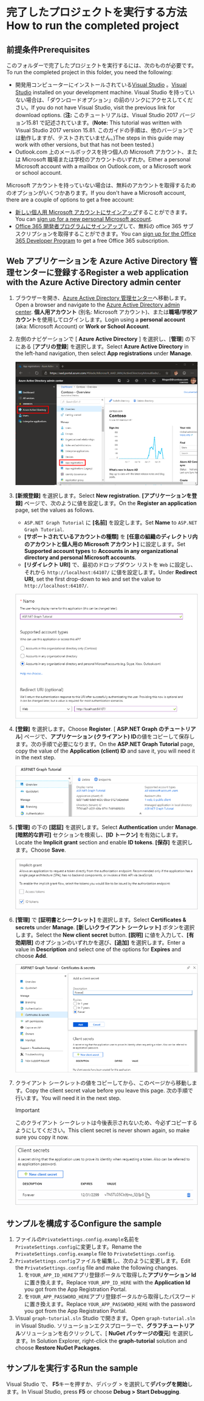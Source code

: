 # <a name="how-to-run-the-completed-project"></a><span data-ttu-id="6160e-101">完了したプロジェクトを実行する方法</span><span class="sxs-lookup"><span data-stu-id="6160e-101">How to run the completed project</span></span>

## <a name="prerequisites"></a><span data-ttu-id="6160e-102">前提条件</span><span class="sxs-lookup"><span data-stu-id="6160e-102">Prerequisites</span></span>

<span data-ttu-id="6160e-103">このフォルダーで完了したプロジェクトを実行するには、次のものが必要です。</span><span class="sxs-lookup"><span data-stu-id="6160e-103">To run the completed project in this folder, you need the following:</span></span>

- <span data-ttu-id="6160e-104">開発用コンピューターにインストールされている[Visual Studio](https://visualstudio.microsoft.com/vs/) 。</span><span class="sxs-lookup"><span data-stu-id="6160e-104">[Visual Studio](https://visualstudio.microsoft.com/vs/) installed on your development machine.</span></span> <span data-ttu-id="6160e-105">Visual Studio を持っていない場合は、「ダウンロードオプション」の前のリンクにアクセスしてください。</span><span class="sxs-lookup"><span data-stu-id="6160e-105">If you do not have Visual Studio, visit the previous link for download options.</span></span> <span data-ttu-id="6160e-106">(**注:** このチュートリアルは、Visual Studio 2017 バージョン15.81 で記述されています。</span><span class="sxs-lookup"><span data-stu-id="6160e-106">(**Note:** This tutorial was written with Visual Studio 2017 version 15.81.</span></span> <span data-ttu-id="6160e-107">このガイドの手順は、他のバージョンでは動作しますが、テストされていません。)</span><span class="sxs-lookup"><span data-stu-id="6160e-107">The steps in this guide may work with other versions, but that has not been tested.)</span></span>
- <span data-ttu-id="6160e-108">Outlook.com 上のメールボックスを持つ個人の Microsoft アカウント、または Microsoft 職場または学校のアカウントのいずれか。</span><span class="sxs-lookup"><span data-stu-id="6160e-108">Either a personal Microsoft account with a mailbox on Outlook.com, or a Microsoft work or school account.</span></span>

<span data-ttu-id="6160e-109">Microsoft アカウントを持っていない場合は、無料のアカウントを取得するためのオプションがいくつかあります。</span><span class="sxs-lookup"><span data-stu-id="6160e-109">If you don't have a Microsoft account, there are a couple of options to get a free account:</span></span>

- <span data-ttu-id="6160e-110">[新しい個人用 Microsoft アカウントにサインアップ](https://signup.live.com/signup?wa=wsignin1.0&rpsnv=12&ct=1454618383&rver=6.4.6456.0&wp=MBI_SSL_SHARED&wreply=https://mail.live.com/default.aspx&id=64855&cbcxt=mai&bk=1454618383&uiflavor=web&uaid=b213a65b4fdc484382b6622b3ecaa547&mkt=E-US&lc=1033&lic=1)することができます。</span><span class="sxs-lookup"><span data-stu-id="6160e-110">You can [sign up for a new personal Microsoft account](https://signup.live.com/signup?wa=wsignin1.0&rpsnv=12&ct=1454618383&rver=6.4.6456.0&wp=MBI_SSL_SHARED&wreply=https://mail.live.com/default.aspx&id=64855&cbcxt=mai&bk=1454618383&uiflavor=web&uaid=b213a65b4fdc484382b6622b3ecaa547&mkt=E-US&lc=1033&lic=1).</span></span>
- <span data-ttu-id="6160e-111">[Office 365 開発者プログラムにサインアップ](https://developer.microsoft.com/office/dev-program)して、無料の office 365 サブスクリプションを取得することができます。</span><span class="sxs-lookup"><span data-stu-id="6160e-111">You can [sign up for the Office 365 Developer Program](https://developer.microsoft.com/office/dev-program) to get a free Office 365 subscription.</span></span>

## <a name="register-a-web-application-with-the-azure-active-directory-admin-center"></a><span data-ttu-id="6160e-112">Web アプリケーションを Azure Active Directory 管理センターに登録する</span><span class="sxs-lookup"><span data-stu-id="6160e-112">Register a web application with the Azure Active Directory admin center</span></span>

1. <span data-ttu-id="6160e-113">ブラウザーを開き、[Azure Active Directory 管理センター](https://aad.portal.azure.com)へ移動します。</span><span class="sxs-lookup"><span data-stu-id="6160e-113">Open a browser and navigate to the [Azure Active Directory admin center](https://aad.portal.azure.com).</span></span> <span data-ttu-id="6160e-114">**個人用アカウント** (別名: Microsoft アカウント)、または**職場/学校アカウント**を使用してログインします。</span><span class="sxs-lookup"><span data-stu-id="6160e-114">Login using a **personal account** (aka: Microsoft Account) or **Work or School Account**.</span></span>

1. <span data-ttu-id="6160e-115">左側のナビゲーションで [ **Azure Active Directory** ] を選択し、[**管理**] の下にある [**アプリの登録**] を選択します。</span><span class="sxs-lookup"><span data-stu-id="6160e-115">Select **Azure Active Directory** in the left-hand navigation, then select **App registrations** under **Manage**.</span></span>

    ![<span data-ttu-id="6160e-116">アプリの登録のスクリーンショット</span><span class="sxs-lookup"><span data-stu-id="6160e-116">A screenshot of the App registrations</span></span> ](/tutorial/images/aad-portal-app-registrations.png)

1. <span data-ttu-id="6160e-117">**[新規登録]** を選択します。</span><span class="sxs-lookup"><span data-stu-id="6160e-117">Select **New registration**.</span></span> <span data-ttu-id="6160e-118">**[アプリケーションを登録]** ページで、次のように値を設定します。</span><span class="sxs-lookup"><span data-stu-id="6160e-118">On the **Register an application** page, set the values as follows.</span></span>

    - <span data-ttu-id="6160e-119">`ASP.NET Graph Tutorial` に **[名前]** を設定します。</span><span class="sxs-lookup"><span data-stu-id="6160e-119">Set **Name** to `ASP.NET Graph Tutorial`.</span></span>
    - <span data-ttu-id="6160e-120">**[サポートされているアカウントの種類]** を **[任意の組織のディレクトリ内のアカウントと個人用の Microsoft アカウント]** に設定します。</span><span class="sxs-lookup"><span data-stu-id="6160e-120">Set **Supported account types** to **Accounts in any organizational directory and personal Microsoft accounts**.</span></span>
    - <span data-ttu-id="6160e-121">**[リダイレクト URI]** で、最初のドロップダウン リストを `Web` に設定し、それから `http://localhost:64107/` に値を設定します。</span><span class="sxs-lookup"><span data-stu-id="6160e-121">Under **Redirect URI**, set the first drop-down to `Web` and set the value to `http://localhost:64107/`.</span></span>

    ![[アプリケーションの登録] ページのスクリーンショット](/tutorial/images/aad-register-an-app.png)

1. <span data-ttu-id="6160e-123">**[登録]** を選択します。</span><span class="sxs-lookup"><span data-stu-id="6160e-123">Choose **Register**.</span></span> <span data-ttu-id="6160e-124">[ **ASP.NET Graph のチュートリアル**] ページで、**アプリケーション (クライアント) ID**の値をコピーして保存します。次の手順で必要になります。</span><span class="sxs-lookup"><span data-stu-id="6160e-124">On the **ASP.NET Graph Tutorial** page, copy the value of the **Application (client) ID** and save it, you will need it in the next step.</span></span>

    ![新しいアプリの登録のアプリケーション ID のスクリーンショット](/tutorial/images/aad-application-id.png)

1. <span data-ttu-id="6160e-126">**[管理]** の下の **[認証]** を選択します。</span><span class="sxs-lookup"><span data-stu-id="6160e-126">Select **Authentication** under **Manage**.</span></span> <span data-ttu-id="6160e-127">**[暗黙的な許可]** セクションを検索し、**[ID トークン]** を有効にします。</span><span class="sxs-lookup"><span data-stu-id="6160e-127">Locate the **Implicit grant** section and enable **ID tokens**.</span></span> <span data-ttu-id="6160e-128">**[保存]** を選択します。</span><span class="sxs-lookup"><span data-stu-id="6160e-128">Choose **Save**.</span></span>

    ![暗黙的な grant セクションのスクリーンショット](/tutorial/images/aad-implicit-grant.png)

1. <span data-ttu-id="6160e-130">**[管理]** で **[証明書とシークレット]** を選択します。</span><span class="sxs-lookup"><span data-stu-id="6160e-130">Select **Certificates & secrets** under **Manage**.</span></span> <span data-ttu-id="6160e-131">**[新しいクライアント シークレット]** ボタンを選択します。</span><span class="sxs-lookup"><span data-stu-id="6160e-131">Select the **New client secret** button.</span></span> <span data-ttu-id="6160e-132">**[説明]** に値を入力して、**[有効期限]** のオプションのいずれかを選び、**[追加]** を選択します。</span><span class="sxs-lookup"><span data-stu-id="6160e-132">Enter a value in **Description** and select one of the options for **Expires** and choose **Add**.</span></span>

    ![[クライアントシークレットの追加] ダイアログのスクリーンショット](/tutorial/images/aad-new-client-secret.png)

1. <span data-ttu-id="6160e-134">クライアント シークレットの値をコピーしてから、このページから移動します。</span><span class="sxs-lookup"><span data-stu-id="6160e-134">Copy the client secret value before you leave this page.</span></span> <span data-ttu-id="6160e-135">次の手順で行います。</span><span class="sxs-lookup"><span data-stu-id="6160e-135">You will need it in the next step.</span></span>

    > [!IMPORTANT]
    > <span data-ttu-id="6160e-136">このクライアント シークレットは今後表示されないため、今必ずコピーするようにしてください。</span><span class="sxs-lookup"><span data-stu-id="6160e-136">This client secret is never shown again, so make sure you copy it now.</span></span>

    ![新しく追加されたクライアントシークレットのスクリーンショット](/tutorial/images/aad-copy-client-secret.png)

## <a name="configure-the-sample"></a><span data-ttu-id="6160e-138">サンプルを構成する</span><span class="sxs-lookup"><span data-stu-id="6160e-138">Configure the sample</span></span>

1. <span data-ttu-id="6160e-139">ファイルの`PrivateSettings.config.example`名前を`PrivateSettings.config`に変更します。</span><span class="sxs-lookup"><span data-stu-id="6160e-139">Rename the `PrivateSettings.config.example` file to `PrivateSettings.config`.</span></span>
1. <span data-ttu-id="6160e-140">`PrivateSettings.config`ファイルを編集し、次のように変更します。</span><span class="sxs-lookup"><span data-stu-id="6160e-140">Edit the `PrivateSettings.config` file and make the following changes.</span></span>
    1. <span data-ttu-id="6160e-141">を`YOUR_APP_ID_HERE`アプリ登録ポータルで取得した**アプリケーション Id**に置き換えます。</span><span class="sxs-lookup"><span data-stu-id="6160e-141">Replace `YOUR_APP_ID_HERE` with the **Application Id** you got from the App Registration Portal.</span></span>
    1. <span data-ttu-id="6160e-142">を`YOUR_APP_PASSWORD_HERE`アプリ登録ポータルから取得したパスワードに置き換えます。</span><span class="sxs-lookup"><span data-stu-id="6160e-142">Replace `YOUR_APP_PASSWORD_HERE` with the password you got from the App Registration Portal.</span></span>
1. <span data-ttu-id="6160e-143">Visual `graph-tutorial.sln` Studio で開きます。</span><span class="sxs-lookup"><span data-stu-id="6160e-143">Open `graph-tutorial.sln` in Visual Studio.</span></span> <span data-ttu-id="6160e-144">ソリューションエクスプローラーで、**グラフチュートリアル**ソリューションを右クリックして、[ **NuGet パッケージの復元**] を選択します。</span><span class="sxs-lookup"><span data-stu-id="6160e-144">In Solution Explorer, right-click the **graph-tutorial** solution and choose **Restore NuGet Packages**.</span></span>

## <a name="run-the-sample"></a><span data-ttu-id="6160e-145">サンプルを実行する</span><span class="sxs-lookup"><span data-stu-id="6160e-145">Run the sample</span></span>

<span data-ttu-id="6160e-146">Visual Studio で、 **F5**キーを押すか、デバッグ > を選択して**デバッグを開始**します。</span><span class="sxs-lookup"><span data-stu-id="6160e-146">In Visual Studio, press **F5** or choose **Debug > Start Debugging**.</span></span>